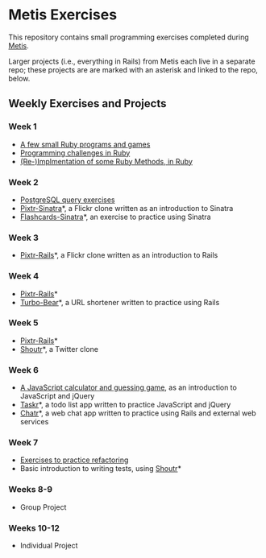 # Metis Exercises

This repository contains small programming exercises completed during [Metis](http://www.thisismetis.com).

Larger projects (i.e., everything in Rails) from Metis each live in a separate repo; these projects are are marked with an asterisk and linked to the repo, below.

## Weekly Exercises and Projects

### Week 1

* [A few small Ruby programs and games](https://github.com/reshleman/metis-exercises/tree/master/week1)
* [Programming challenges in Ruby](https://github.com/reshleman/metis-exercises/tree/master/challenges)
* [(Re-)Implmentation of some Ruby Methods, in Ruby](https://github.com/reshleman/metis-exercises/tree/master/ruby_methods)

### Week 2

* [PostgreSQL query exercises](https://github.com/reshleman/metis-exercises/tree/master/week2)
* [Pixtr-Sinatra](https://github.com/reshleman/pixtr-sinatra)*, a Flickr clone written as an introduction to Sinatra
* [Flashcards-Sinatra](https://github.com/reshleman/flashcards-sinatra)*, an exercise to practice using Sinatra

### Week 3

* [Pixtr-Rails](https://github.com/reshleman/pixtr-rails)*, a Flickr clone written as an introduction to Rails

### Week 4

* [Pixtr-Rails](https://github.com/reshleman/pixtr-rails)*
* [Turbo-Bear](https://github.com/reshleman/turbo-bear)*, a URL shortener written to practice using Rails

### Week 5

* [Pixtr-Rails](https://github.com/reshleman/pixtr-rails)*
* [Shoutr](https://github.com/reshleman/shoutr)*, a Twitter clone

### Week 6

* [A JavaScript calculator and guessing game](https://github.com/reshleman/metis-exercises/tree/master/week6), as an introduction to JavaScript and jQuery
* [Taskr](https://github.com/reshleman/taskr)*, a todo list app written to practice JavaScript and jQuery
* [Chatr](https://github.com/reshleman/chatr)*, a web chat app written to practice using Rails and external web services

### Week 7

* [Exercises to practice refactoring](https://github.com/reshleman/metis-exercises/tree/master/week7)
* Basic introduction to writing tests, using [Shoutr](https://github.com/reshleman/shoutr)*

### Weeks 8-9

* Group Project

### Weeks 10-12

* Individual Project
